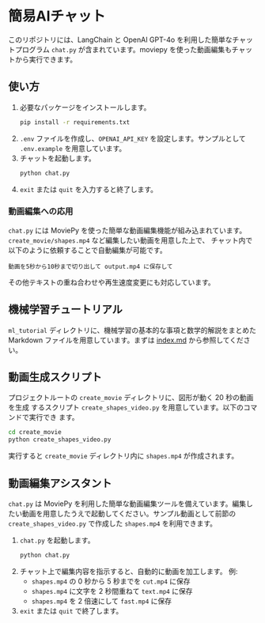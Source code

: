 # 簡易AIチャット

このリポジトリには、LangChain と OpenAI GPT-4o を利用した簡単なチャットプログラム `chat.py` が含まれています。moviepy を使った動画編集もチャットから実行できます。

## 使い方

1. 必要なパッケージをインストールします。
   ```bash
   pip install -r requirements.txt
   ```
2. `.env` ファイルを作成し、`OPENAI_API_KEY` を設定します。サンプルとして `.env.example` を用意しています。
3. チャットを起動します。
   ```bash
   python chat.py
   ```
4. `exit` または `quit` を入力すると終了します。

### 動画編集への応用

`chat.py` には MoviePy を使った簡単な動画編集機能が組み込まれています。
`create_movie/shapes.mp4` など編集したい動画を用意した上で、
チャット内で以下のように依頼することで自動編集が可能です。

```
動画を5秒から10秒まで切り出して output.mp4 に保存して
```

その他テキストの重ね合わせや再生速度変更にも対応しています。

## 機械学習チュートリアル

`ml_tutorial` ディレクトリに、機械学習の基本的な事項と数学的解説をまとめた Markdown ファイルを用意しています。まずは [index.md](ml_tutorial/index.md) から参照してください。

## 動画生成スクリプト

プロジェクトルートの `create_movie` ディレクトリに、図形が動く 20 秒の動画を生成
するスクリプト `create_shapes_video.py` を用意しています。以下のコマンドで実行でき
ます。

```bash
cd create_movie
python create_shapes_video.py
```

実行すると `create_movie` ディレクトリ内に `shapes.mp4` が作成されます。

## 動画編集アシスタント

`chat.py` は MoviePy を利用した簡単な動画編集ツールを備えています。編集したい動画を用意したうえで起動してください。サンプル動画として前節の `create_shapes_video.py` で作成した `shapes.mp4` を利用できます。

1. `chat.py` を起動します。
   ```bash
   python chat.py
   ```
2. チャット上で編集内容を指示すると、自動的に動画を加工します。
   例:
   - `shapes.mp4` の 0 秒から 5 秒までを `cut.mp4` に保存
   - `shapes.mp4` に文字を 2 秒間重ねて `text.mp4` に保存
   - `shapes.mp4` を 2 倍速にして `fast.mp4` に保存
3. `exit` または `quit` で終了します。
